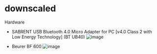 # downscaled

Hardware
 - SABRENT USB Bluetooth 4.0 Micro Adapter for PC \[v4.0 Class 2 with Low Energy Technology\] (BT UB40)
   ![image](https://github.com/MihaStemberger/downscaled/assets/9533590/9ca1c15e-63a5-48d4-91a9-fd7f0d7e9f98)

 - Beurer BF 600
   ![image](https://github.com/MihaStemberger/downscaled/assets/9533590/f8d1a71a-7618-4bff-a527-b1f5549ecb26)
